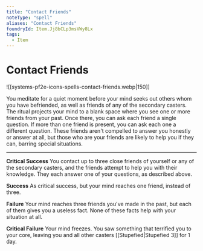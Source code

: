 ```yaml
---
title: "Contact Friends"
noteType: "spell"
aliases: "Contact Friends"
foundryId: Item.Jj8bCLp3msVWy8Lx
tags:
  - Item
---
```


# Contact Friends
![[systems-pf2e-icons-spells-contact-friends.webp|150]]

You meditate for a quiet moment before your mind seeks out others whom you have befriended, as well as friends of any of the secondary casters. The ritual projects your mind to a blank space where you see one or more friends from your past. Once there, you can ask each friend a single question. If more than one friend is present, you can ask each one a different question. These friends aren't compelled to answer you honestly or answer at all, but those who are your friends are likely to help you if they can, barring special situations.

* * *

**Critical Success** You contact up to three close friends of yourself or any of the secondary casters, and the friends attempt to help you with their knowledge. They each answer one of your questions, as described above.

**Success** As critical success, but your mind reaches one friend, instead of three.

**Failure** Your mind reaches three friends you've made in the past, but each of them gives you a useless fact. None of these facts help with your situation at all.

**Critical Failure** Your mind freezes. You saw something that terrified you to your core, leaving you and all other casters [[Stupefied|Stupefied 3]] for 1 day.

